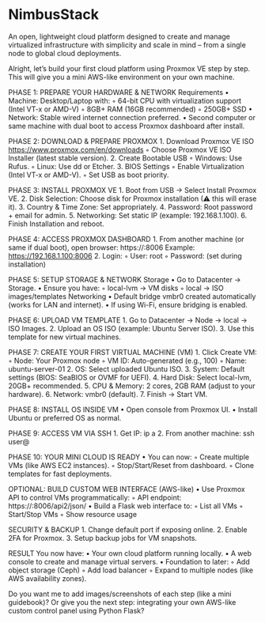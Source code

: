 # NimbusStack
An open, lightweight cloud platform designed to create and manage virtualized infrastructure with simplicity and scale in mind – from a single node to global cloud deployments.


Alright, let’s build your first cloud platform using Proxmox VE step by step.
This will give you a mini AWS-like environment on your own machine.

PHASE 1: PREPARE YOUR HARDWARE & NETWORK
Requirements
    • Machine: Desktop/Laptop with:
        ◦ 64-bit CPU with virtualization support (Intel VT-x or AMD-V)
        ◦ 8GB+ RAM (16GB recommended)
        ◦ 250GB+ SSD
    • Network: Stable wired internet connection preferred.
    • Second computer or same machine with dual boot to access Proxmox dashboard after install.

PHASE 2: DOWNLOAD & PREPARE PROXMOX
    1. Download Proxmox VE ISO
https://www.proxmox.com/en/downloads
        ◦ Choose Proxmox VE ISO Installer (latest stable version).
    2. Create Bootable USB
        ◦ Windows: Use Rufus.
        ◦ Linux: Use dd or Etcher.
    3. BIOS Settings
        ◦ Enable Virtualization (Intel VT-x or AMD-V).
        ◦ Set USB as boot priority.

PHASE 3: INSTALL PROXMOX VE
    1. Boot from USB → Select Install Proxmox VE.
    2. Disk Selection: Choose disk for Proxmox installation (⚠ this will erase it).
    3. Country & Time Zone: Set appropriately.
    4. Password: Root password + email for admin.
    5. Networking: Set static IP (example: 192.168.1.100).
    6. Finish Installation and reboot.

PHASE 4: ACCESS PROXMOX DASHBOARD
    1. From another machine (or same if dual boot), open browser:
       https://<Proxmox-IP>:8006
       Example:
       https://192.168.1.100:8006
    2. Login:
        ◦ User: root
        ◦ Password: (set during installation)

PHASE 5: SETUP STORAGE & NETWORK
Storage
    • Go to Datacenter → Storage.
    • Ensure you have:
        ◦ local-lvm → VM disks
        ◦ local → ISO images/templates
Networking
    • Default bridge vmbr0 created automatically (works for LAN and internet).
    • If using Wi-Fi, ensure bridging is enabled.

PHASE 6: UPLOAD VM TEMPLATE
    1. Go to Datacenter → Node → local → ISO Images.
    2. Upload an OS ISO (example: Ubuntu Server ISO).
    3. Use this template for new virtual machines.

PHASE 7: CREATE YOUR FIRST VIRTUAL MACHINE (VM)
    1. Click Create VM:
        ◦ Node: Your Proxmox node
        ◦ VM ID: Auto-generated (e.g., 100)
        ◦ Name: ubuntu-server-01
    2. OS: Select uploaded Ubuntu ISO.
    3. System: Default settings (BIOS: SeaBIOS or OVMF for UEFI).
    4. Hard Disk: Select local-lvm, 20GB+ recommended.
    5. CPU & Memory: 2 cores, 2GB RAM (adjust to your hardware).
    6. Network: vmbr0 (default).
    7. Finish → Start VM.

PHASE 8: INSTALL OS INSIDE VM
    • Open console from Proxmox UI.
    • Install Ubuntu or preferred OS as normal.

PHASE 9: ACCESS VM VIA SSH
    1. Get IP:
       ip a
    2. From another machine:
       ssh user@<vm-ip>

PHASE 10: YOUR MINI CLOUD IS READY
    • You can now:
        ◦ Create multiple VMs (like AWS EC2 instances).
        ◦ Stop/Start/Reset from dashboard.
        ◦ Clone templates for fast deployments.

OPTIONAL: BUILD CUSTOM WEB INTERFACE (AWS-like)
    • Use Proxmox API to control VMs programmatically:
        ◦ API endpoint: https://<Proxmox-IP>:8006/api2/json/
    • Build a Flask web interface to:
        ◦ List all VMs
        ◦ Start/Stop VMs
        ◦ Show resource usage

SECURITY & BACKUP
    1. Change default port if exposing online.
    2. Enable 2FA for Proxmox.
    3. Setup backup jobs for VM snapshots.

RESULT
You now have:
    • Your own cloud platform running locally.
    • A web console to create and manage virtual servers.
    • Foundation to later:
        ◦ Add object storage (Ceph)
        ◦ Add load balancer
        ◦ Expand to multiple nodes (like AWS availability zones).

Do you want me to add images/screenshots of each step (like a mini guidebook)?
Or give you the next step: integrating your own AWS-like custom control panel using Python Flask?
